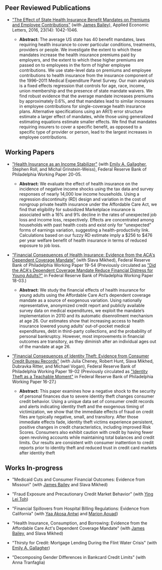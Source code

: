 ## Peer Reviewed Publications

 - ["The Effect of State Health Insurance Benefit Mandates on Premiums and Employee Contributions"](https://www.tandfonline.com/doi/full/10.1080/13504851.2015.1130786) (with [James Bailey](https://sites.temple.edu/jamesbailey/)), Applied Economic Letters, 2016, 23(14): 1042-1046.

      - **Abstract:** The average US state has 40 benefit mandates, laws requiring health insurance to cover particular conditions, treatments, providers or people. We investigate the extent to which these mandates increase the health insurance premiums paid by employers, and the extent to which these higher premiums are passed on to employees in the form of higher employee contributions. We use state-level data on premiums and employee contributions to health insurance from the insurance component of the 1996–2011 Medical Expenditure Panel Survey. Our main analysis is a fixed effects regression that controls for age, race, income, union membership and the presence of state mandate waivers. We find robust evidence that the average mandate increases premiums by approximately 0.6%, and that mandates lead to similar increases in employee contributions for single-coverage health insurance plans. Alternative specifications using an AR(1) error structure estimate a larger effect of mandates, while those using generalized estimating equations estimate smaller effects. We find that mandates requiring insurers to cover a specific benefit, as opposed to a specific type of provider or person, lead to the largest increases in employee contributions. 

## Working Papers

- ["Health Insurance as an Income Stabilizer"](https://philadelphiafed.org/-/media/research-and-data/publications/working-papers/2020/wp20-05.pdf) (with [Emily A. Gallagher](https://sites.google.com/site/emgallag/), Stephen Roll, and Michal Grinstein-Weiss), Federal Reserve Bank of Philadelphia Working Paper 20-05.

     - **Abstract:** We evaluate the effect of health insurance on the incidence of negative income shocks using the tax data and survey responses of nearly 14,000 low income households. Using a regression discontinuity (RD) design and variation in the cost of nongroup private health insurance under the Affordable Care Act, we find that eligibility for subsidized Marketplace insurance is associated with a 16% and 9% decline in the rates of unexpected job loss and income loss, respectively. Effects are concentrated among households with past health costs and exist only for “unexpected” forms of earnings variation, suggesting a health-productivity link. Calculations based on our fuzzy RD estimate imply a $256 to $476 per year welfare benefit of health insurance in terms of reduced exposure to job loss. 

- ["Financial Consequences of Health Insurance: Evidence from the ACA's Dependent Coverage Mandate"](https://philadelphiafed.org/-/media/research-and-data/publications/working-papers/2019/wp19-54.pdf?la=en) (with Slava Mikhed), Federal Reserve Bank of Philadelphia Working Paper 19-54 (Previously circulated as ["Did the ACA's Dependent Coverage Mandate Reduce Financial Distress for Young Adults?"](https://philadelphiafed.org/-/media/research-and-data/publications/working-papers/2018/wp18-03.pdf) in Federal Reserve Bank of Philadelphia Working Paper 18-03.)

     - **Abstract:** We study the financial effects of health insurance for young adults using the Affordable Care Act’s dependent coverage mandate as a source of exogenous variation. Using nationally representative, anonymized credit report and publicly available survey data on medical expenditures, we exploit the mandate’s implementation in 2010 and its automatic disenrollment mechanism at age 26. Our estimates show that increasing access to health insurance lowered young adults’ out-of-pocket medical expenditures, debt in third-party collections, and the probability of personal bankruptcy. However, most improvements in financial outcomes are transitory, as they diminish after an individual ages out of the mandate at age 26.

- ["Financial Consequences of Identity Theft: Evidence from Consumer Credit Bureau Records"](https://philadelphiafed.org/-/media/research-and-data/publications/working-papers/2019/wp19-02.pdf?la=en) (with Julia Cheney, Robert Hunt, Slava Mikhed, Dubravka Ritter, and Michael Vogan), Federal Reserve Bank of Philadelphia Working Paper 19-02 (Previously circulated as ["Identity Theft as a Teachable Moment"](https://philadelphiafed.org/-/media/research-and-data/publications/working-papers/2016/wp16-27.pdf?la=en) in Federal Reserve Bank of Philadelphia Working Paper 16-27.)

     - **Abstract:** This paper examines how a negative shock to the security of personal finances due to severe identity theft changes consumer credit behavior. Using a unique data set of consumer credit records and alerts indicating identity theft and the exogenous timing of victimization, we show that the immediate effects of fraud on credit files are typically negative, small, and transitory. After those immediate effects fade, identity theft victims experience persistent, positive changes in credit characteristics, including improved Risk Scores. Consumers also exhibit caution with credit by having fewer open revolving accounts while maintaining total balances and credit limits. Our results are consistent with consumer inattention to credit reports prior to identity theft and reduced trust in credit card markets after identity theft

## Works In-progress

 - "Medicaid Cuts and Consumer Financial Outcomes: Evidence from Missouri" (with [James Bailey](https://sites.temple.edu/jamesbailey/) and Slava Mikhed)

 - "Fraud Exposure and Precautionary Credit Market Behavior" (with [Ying Lei Toh](https://sites.google.com/view/yinglei-toh/home))

 - "Financial Spillovers from Hospital Billing Regulations: Evidence from California" (with [Yaa Akosa Antwi](https://sites.google.com/view/yakosa/home?authuser=0) and [Marion Aouad](https://maouad.weebly.com/))

 - "Health Insurance, Consumption, and Borrowing: Evidence from the Affordable Care Act's Dependent Coverage Mandate" (with [James Bailey](https://sites.temple.edu/jamesbailey/), and Slava Mikhed)

 - "Thirsty for Credit: Mortgage Lending During the Flint Water Crisis" (with [Emily A. Gallagher](https://sites.google.com/site/emgallag/))

 - "Decomposing Gender Differences in Bankcard Credit Limits" (with Anna Tranfaglia)
